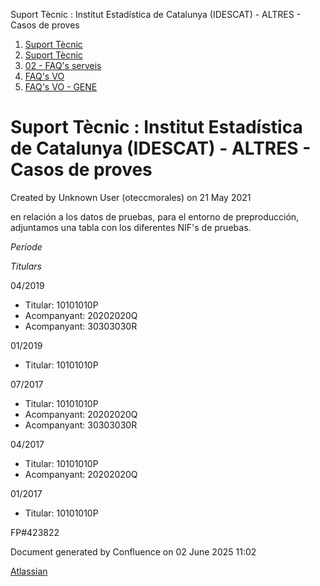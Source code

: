 Suport Tècnic : Institut Estadística de Catalunya (IDESCAT) - ALTRES - Casos de proves  

1.  [Suport Tècnic](index.html)
2.  [Suport Tècnic](13893782.html)
3.  [02 - FAQ's serveis](26313393.html)
4.  [FAQ's VO](28705575.html)
5.  [FAQ's VO - GENE](28705577.html)

Suport Tècnic : Institut Estadística de Catalunya (IDESCAT) - ALTRES - Casos de proves
======================================================================================

Created by Unknown User (oteccmorales) on 21 May 2021

en relación a los datos de pruebas, para el entorno de preproducción, adjuntamos una tabla con los diferentes NIF's de pruebas. 

  

_Període_

_Titulars_

04/2019

*   Titular: 10101010P
*   Acompanyant: 20202020Q
*   Acompanyant: 30303030R

01/2019

*   Titular: 10101010P 

07/2017

*   Titular: 10101010P
*   Acompanyant: 20202020Q
*   Acompanyant: 30303030R

04/2017

*   Titular: 10101010P
*   Acompanyant: 20202020Q

01/2017

*   Titular: 10101010P 

FP#423822 

Document generated by Confluence on 02 June 2025 11:02

[Atlassian](http://www.atlassian.com/)